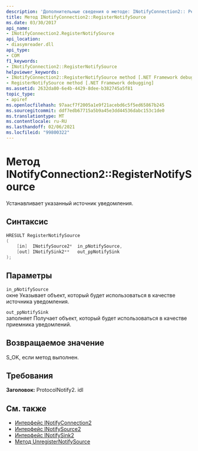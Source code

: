 ```yaml
---
description: 'Дополнительные сведения о методе: INotifyConnection2:: Регистернотифисаурце'
title: Метод INotifyConnection2::RegisterNotifySource
ms.date: 03/30/2017
api_name:
- INotifyConnection2.RegisterNotifySource
api_location:
- diasymreader.dll
api_type:
- COM
f1_keywords:
- INotifyConnection2::RegisterNotifySource
helpviewer_keywords:
- INotifyConnection2::RegisterNotifySource method [.NET Framework debugging]
- RegisterNotifySource method [.NET Framework debugging]
ms.assetid: 2632da80-6e4b-4429-8dee-b382745a5f81
topic_type:
- apiref
ms.openlocfilehash: 97aacf7f2005a1e9f21acebd6c5f5ed65867b245
ms.sourcegitcommit: ddf7edb67715a5b9a45e3dd44536dabc153c1de0
ms.translationtype: MT
ms.contentlocale: ru-RU
ms.lasthandoff: 02/06/2021
ms.locfileid: "99800322"
---
```

# <a name="inotifyconnection2registernotifysource-method"></a>Метод INotifyConnection2::RegisterNotifySource

Устанавливает указанный источник уведомления.  
  
## <a name="syntax"></a>Синтаксис  
  
```cpp  
HRESULT RegisterNotifySource  
(  
    [in]  INotifySource2*  in_pNotifySource,  
    [out] INotifySink2**   out_ppNotifySink  
);  
```  
  
## <a name="parameters"></a>Параметры  

 `in_pNotifySource`  
 окне Указывает объект, который будет использоваться в качестве источника уведомления.  
  
 `out_ppNotifySink`  
 заполняет Получает объект, который будет использоваться в качестве приемника уведомлений.  
  
## <a name="return-value"></a>Возвращаемое значение  

 S_OK, если метод выполнен.  
  
## <a name="requirements"></a>Требования  

 **Заголовок:** ProtocolNotify2. idl  
  
## <a name="see-also"></a>См. также

- [Интерфейс INotifyConnection2](inotifyconnection2-interface.md)
- [Интерфейс INotifySource2](inotifysource2-interface.md)
- [Интерфейс INotifySink2](inotifysink2-interface.md)
- [Метод UnregisterNotifySource](inotifyconnection2-unregisternotifysource-method.md)
